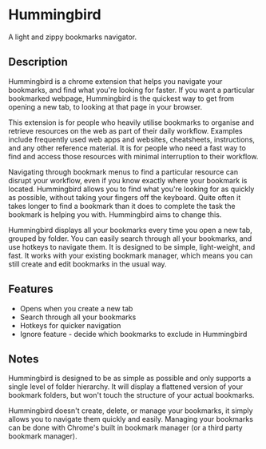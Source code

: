 # Hummingbird
A light and zippy bookmarks navigator.

## Description
Hummingbird is a chrome extension that helps you navigate your bookmarks, and find what you're looking for faster. If you want a particular bookmarked webpage, Hummingbird is the quickest way to get from opening a new tab, to looking at that page in your browser.

This extension is for people who heavily utilise bookmarks to organise and retrieve resources on the web as part of their daily workflow. Examples include frequently used web apps and websites, cheatsheets, instructions, and any other reference material. It is for people who need a fast way to find and access those resources with minimal interruption to their workflow.

Navigating through bookmark menus to find a particular resource can disrupt your workflow, even if you know exactly where your bookmark is located. Hummingbird allows you to find what you're looking for as quickly as possible, without taking your fingers off the keyboard. Quite often it takes longer to find a bookmark than it does to complete the task the bookmark is helping you with. Hummingbird aims to change this.

Hummingbird displays all your bookmarks every time you open a new tab, grouped by folder. You can easily search through all your bookmarks, and use hotkeys to navigate them. It is designed to be simple, light-weight, and fast. It works with your existing bookmark manager, which means you can still create and edit bookmarks in the usual way.

## Features
* Opens when you create a new tab
* Search through all your bookmarks
* Hotkeys for quicker navigation
* Ignore feature - decide which bookmarks to exclude in Hummingbird

## Notes
Hummingbird is designed to be as simple as possible and only supports a single level of folder hierarchy. It will display a flattened version of your bookmark folders, but won't touch the structure of your actual bookmarks.

Hummingbird doesn't create, delete, or manage your bookmarks, it simply allows you to navigate them quickly and easily. Managing your bookmarks can be done with Chrome's built in bookmark manager (or a third party bookmark manager).